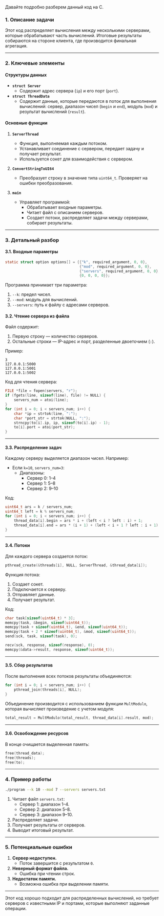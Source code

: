 Давайте подробно разберем данный код на C.

### 1. **Описание задачи**
Этот код распределяет вычисления между несколькими серверами, которые обрабатывают часть вычислений. Итоговые результаты собираются на стороне клиента, где производится финальная агрегация.

---

### 2. **Ключевые элементы**

#### Структуры данных
- **`struct Server`**
  - Содержит адрес сервера (`ip`) и его порт (`port`).
- **`struct ThreadData`**
  - Содержит данные, которые передаются в поток для выполнения вычислений: сервер, диапазон чисел (`begin` и `end`), модуль (`mod`) и результат вычислений (`result`).

#### Основные функции

1. **`ServerThread`**
   - Функция, выполняемая каждым потоком.
   - Устанавливает соединение с сервером, передает задачу и получает результат.
   - Используется сокет для взаимодействия с сервером.

2. **`ConvertStringToUI64`**
   - Преобразует строку в значение типа `uint64_t`. Проверяет на ошибки преобразования.

3. **`main`**
   - Управляет программой:
     - Обрабатывает входные параметры.
     - Читает файл с описанием серверов.
     - Создает потоки, распределяет задачи между серверами, собирает результаты.

---

### 3. **Детальный разбор**

#### 3.1. Входные параметры
```c
static struct option options[] = {{"k", required_argument, 0, 0},
                                  {"mod", required_argument, 0, 0},
                                  {"servers", required_argument, 0, 0},
                                  {0, 0, 0, 0}};
```
Программа принимает три параметра:
1. `--k`: предел чисел.
2. `--mod`: модуль для вычислений.
3. `--servers`: путь к файлу с адресами серверов.

#### 3.2. Чтение сервера из файла
Файл содержит:
1. Первую строку — количество серверов.
2. Остальные строки — IP-адрес и порт, разделенные двоеточием (`:`).

Пример:
```
3
127.0.0.1:5000
127.0.0.1:5001
127.0.0.1:5002
```

Код для чтения сервера:
```c
FILE *file = fopen(servers, "r");
if (fgets(line, sizeof(line), file) != NULL) {
    servers_num = atoi(line);
}
for (int i = 0; i < servers_num; i++) {
    char *ip = strtok(line, ":");
    char *port_str = strtok(NULL, ":");
    strncpy(to[i].ip, ip, sizeof(to[i].ip) - 1);
    to[i].port = atoi(port_str);
}
```

---

#### 3.3. Распределение задач
Каждому серверу выделяется диапазон чисел. Например:
- Если `k=10`, `servers_num=3`:
  - Диапазоны:
    - Сервер 0: 1–4
    - Сервер 1: 5–8
    - Сервер 2: 9–10

Код:
```c
uint64_t ars = k / servers_num;
uint64_t left = k % servers_num;
for (int i = 0; i < servers_num; i++) {
    thread_data[i].begin = ars * i + (left < i ? left : i) + 1;
    thread_data[i].end = ars * (i + 1) + (left < i + 1 ? left : i + 1);
}
```

---

#### 3.4. Потоки
Для каждого сервера создается поток:
```c
pthread_create(&threads[i], NULL, ServerThread, &thread_data[i]);
```
Функция потока:
1. Создает сокет.
2. Подключается к серверу.
3. Отправляет данные.
4. Получает результат.

Код:
```c
char task[sizeof(uint64_t) * 3];
memcpy(task, &begin, sizeof(uint64_t));
memcpy(task + sizeof(uint64_t), &end, sizeof(uint64_t));
memcpy(task + 2 * sizeof(uint64_t), &mod, sizeof(uint64_t));
send(sck, task, sizeof(task), 0);

recv(sck, response, sizeof(response), 0);
memcpy(&data->result, response, sizeof(uint64_t));
```

---

#### 3.5. Сбор результатов
После выполнения всех потоков результаты объединяются:
```c
for (int i = 0; i < servers_num; i++) {
    pthread_join(threads[i], NULL);
}
```

Объединение производится с использованием функции `MultModulo`, которая вычисляет произведение с учетом модуля:
```c
total_result = MultModulo(total_result, thread_data[i].result, mod);
```

---

#### 3.6. Освобождение ресурсов
В конце очищается выделенная память:
```c
free(thread_data);
free(threads);
free(to);
```

---

### 4. **Пример работы**
```bash
./program --k 10 --mod 7 --servers servers.txt
```

1. Читает файл `servers.txt`:
   - Сервер 1: диапазон 1–4.
   - Сервер 2: диапазон 5–8.
   - Сервер 3: диапазон 9–10.
2. Распределяет задачи.
3. Получает результаты от серверов.
4. Выводит итоговый результат.

---

### 5. **Потенциальные ошибки**
1. **Сервер недоступен.**
   - Поток завершится с результатом `0`.
2. **Неверный формат файла.**
   - Ошибка при чтении строк.
3. **Недостаток памяти.**
   - Возможна ошибка при выделении памяти.

---

Этот код хорошо подходит для распределенных вычислений, но требует серверов с известными IP и портами, которые выполняют заданные операции.